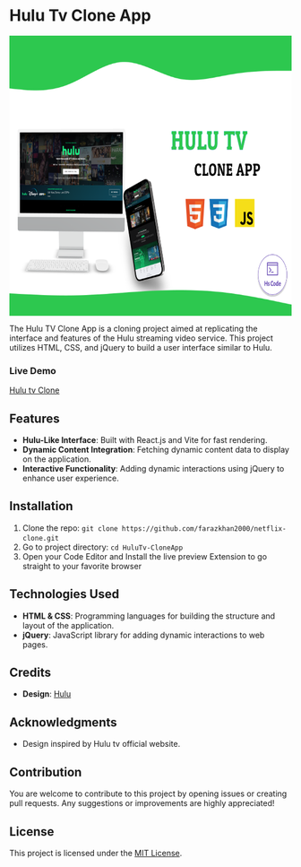 # Hulu Tv Clone App

<img src="img/Hulu Tv.png" alt="hulutv" width="600" height="500" align="center" />


The Hulu TV Clone App is a cloning project aimed at replicating the interface and features of the Hulu streaming video service. This project utilizes HTML, CSS, and jQuery to build a user interface similar to Hulu.



### Live Demo
[Hulu tv Clone](https://hulu-tv-clone-app.vercel.app/)

## Features
- **Hulu-Like Interface**: Built with React.js and Vite for fast rendering.
- **Dynamic Content Integration**: Fetching dynamic content data to display on the application.
- **Interactive Functionality**: Adding dynamic interactions using jQuery to enhance user experience.

## Installation
1. Clone the repo: `git clone https://github.com/farazkhan2000/netflix-clone.git`
2. Go to project directory: `cd HuluTv-CloneApp`
3. Open your Code Editor and Install the live preview Extension to go straight to your favorite browser

## Technologies Used
- **HTML & CSS**: Programming languages for building the structure and layout of the application.
- **jQuery**: JavaScript library for adding dynamic interactions to web pages.

## Credits
- **Design**: [Hulu](https://www.hulu.com/welcome?orig_referrer=https%3A%2F%2Fwww.google.com%2F)

## Acknowledgments
- Design inspired by Hulu tv official website.

## Contribution
You are welcome to contribute to this project by opening issues or creating pull requests. Any suggestions or improvements are highly appreciated!

## License
This project is licensed under the [MIT License](LICENSE).
